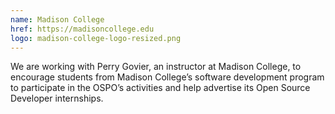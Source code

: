 ```yaml
---
name: Madison College
href: https://madisoncollege.edu
logo: madison-college-logo-resized.png
--- 
```

We are working with Perry Govier, an instructor at Madison College, to encourage students from Madison College’s software development program to participate in the OSPO’s activities and help advertise its Open Source Developer internships.